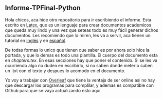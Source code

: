## Informe-TPFinal-Python
Hola chicos, aca hice otro repositorio para ir escribiendo el informe. 
Esta escrito en [Latex](https://www.latex-project.org/), que es un lenguaje para crear documentos academicos que queda muy lindo y una vez que seteas todo es muy fácil generar dichos documentos.
Les recomiendo que lo miren, les va a servir, aca tienen un tutorial en [inglés](https://www.overleaf.com/learn/latex/Learn_LaTeX_in_30_minutes#What_is_LaTeX.3F) y en [español](http://nokyotsu.com/latex/curso.html). 

De todas formas lo unico que tienen que saber es por ahora solo hice la portada, y que lo demas es todo una plantilla. El cuerpo del documento esta en  *chapters.tex*. En esas secciones hay que poner el contenido. Si se les va ocurriendo algo no duden en escribirlo, si no saben donde meterlo suben un .txt con el texto y despues lo acomodo en el documento.

Yo voy a trabajar con [Overleaf](https://www.overleaf.com) que tiene la ventaja de ser online asi no hay que descargar los programas para complilar, y ademas es compatible con Github para que se vaya actualizando esto aquí.
